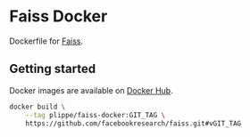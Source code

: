 # Faiss Docker

Dockerfile for [Faiss](https://github.com/facebookresearch/faiss).


## Getting started

Docker images are available on [Docker Hub](https://hub.docker.com/r/plippe/faiss-docker/).

```sh
docker build \
    --tag plippe/faiss-docker:GIT_TAG \
    https://github.com/facebookresearch/faiss.git#vGIT_TAG
```
